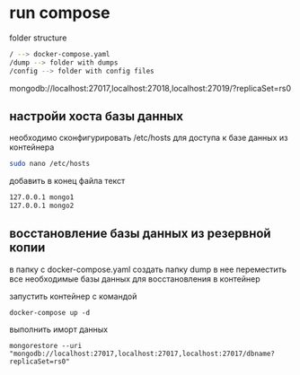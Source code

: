 # run compose

folder structure
```bash
/ --> docker-compose.yaml
/dump --> folder with dumps
/config --> folder with config files
```

mongodb://localhost:27017,localhost:27018,localhost:27019/?replicaSet=rs0

## настройи хоста базы данных

необходимо сконфигурировать /etc/hosts для доступа к базе данных из контейнера
``` bash
sudo nano /etc/hosts
```
добавить в конец файла текст

```bash
127.0.0.1 mongo1
127.0.0.1 mongo2
```

## восстановление базы данных из резервной копии

в папку с docker-compose.yaml создать папку dump
в нее переместить все необходимые базы данных для восстановления в контейнер

запустить контейнер с командой
```
docker-compose up -d
```
выполнить иморт данных

```
mongorestore --uri "mongodb://localhost:27017,localhost:27017,localhost:27017/dbname?replicaSet=rs0"
```